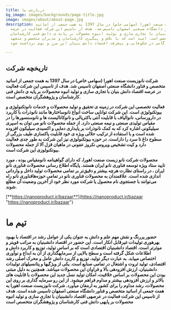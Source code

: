 ```yaml
---
title: درباره‌ی ما
bg_image: images/backgrounds/page-title.jpg
image: images/about/about-page.jpg
description: شرکت نانوزیست صنعت اهورا (سهامی خاص) در سال 1397 به همت جمعی از اساتید
  متخصص و فناور دانشگاه صنعتی اصفهان تاسیس شد. هدف از تاسیس این شرکت فعالیت در عرصه‏
  اقتصاد دانش ‏بنیان با تجاری سازی و تولید انبوه محصولات بر پایه‏ ی دانش فنی کارشناسان
  و پژوهشگران متخصص است. امید است که با تلاش و پیگیری کارشناسان و مدیران متخصص و متعهد
  شرکت، گامی در شکوفایی و پیشرفت اقتصاد دانش ‏بنیان این مرز و بوم برداشته شود.

---
```

## تاریخچه شرکت

**شرکت نانوزیست صنعت اهورا (سهامی خاص) در سال 1397 به همت جمعی از اساتید متخصص و فناور دانشگاه صنعتی اصفهان تاسیس شد. هدف از تاسیس این شرکت فعالیت در عرصه اقتصاد دانش‏ بنیان با تجاری سازی و تولید انبوه محصولات بر پایه ی‏ دانش فنی کارشناسان و پژوهشگران متخصص است.**

**فعالیت تخصصی این شرکت در زمینه ی‏ تحقیق و تولید محصولات و خدمات نانوتکنولوژی و بیوتکنولوژی است. این شرکت توانایی ساخت انواع نانوساختارها مانند نانوذرات با کاربرد در دارورسانی، نانوالیاف با قابلیت آنتی ‏باکتریالی و نانوکاتالیست‏ ها و نانوسنسورها را در مقیاس تولیدی صنعتی و نیمه صنعتی دارد. از جمله‏ محصولات نانو می‏ توان به اسپری سیلیکونی اشاره کرد که به کمک نانوذرات بر پایداری دمایی و اکسیدی سیلیکون افزوده شده است و با استفاده از ترکیب حلالی ویژه ی خود قابلیت پاکسازی طیف بزرگی از سطوح داغ تا سرد را داراست. در حوزه بیوتکنولوژی نیز این شرکت به طور جدی فعالیت دارد و کیت تشخیص ویروس نکروز عفونی در ماهیان قزل‏ آلا از جمله محصولات بیوتکنولوزی این شرکت است.**

**محصولات شرکت نانو زیست صنعت اهورا، که دارای گواهینامه نانومقیاس بوده ، مورد تایید ستاد ویژه توسعه فناوری نانو ایران هستند. پایگاه اطلاع رسانی محصولات فناوری نانو ایران ، در راستای نظارت هرچه بیشتر و دقیق‌تر بر تمامی محصولات تولید داخل و وارداتی فناوری نانو راه‌‎اندازی شده است. علاقمندان به محصولات فناوری نانو در تمامی حوزه‌ها می‌توانند با جستجوی نام محصول یا شرکت مورد نظر خود از آخرین وضعیت آن مطلع شوند.**

[**https://nanoproduct.ir/bazaar**](https://nanoproduct.ir/bazaar "https://nanoproduct.ir/bazaar")

# تیم ما

**حضور پررنگ و نقش مهم علم و دانش به عنوان یکی از عوامل رشد در اقتصاد با بهبود بهره‏وری تولیدات غیرقابل انکار است. این حضور در اقتصاد دانش‏بنیان به مراتب قوی‏تر و موثرتر است. اقتصاد دانش‏بنیان اقتصادی است که بر اساس تولید، توزیع و کاربرد دانش و اطلاعات شکل گرفته است و سطح بالایی از سرمایه‏گذاری از آن به ابداع و نوآوری اختصاص می‏یابد. به عبارت دیگر تولید، توزیع و کاربرد دانش عامل و محرک اصلی رشد اقتصادی، تولید ثروت و اشتغال در تمامی صنایع است. یکی از ویژگی‏ها و پتانسیل‏های تولیدات دانش‏بنیان، ارزش افزوده‏ی بالا و فراوان این محصولات می‏باشد. همچنین به دلیل مبتنی بودن این محصولات بر اساس خلاقیت، امکان تولید نسل جدید این محصولات با قابلیت های بالاتر و ارزش افزوده‏ی بیشتر و مداوم فراهم می‏شود. از این رو سرمایه گذاری بر روی این محصولات، رشد مداوم را برای کشور به ارمغان می‏آورد. شرکت نانوزیست صنعت اهورا به همت جمعی از اساتید متخصص و فناور دانشگاه صنعتی اصفهان تاسیس شده است. هدف از تاسیس این شرکت فعالیت در عرصه‏ی اقتصاد دانش‏بنیان با تجاری سازی و تولید انبوه محصولات بر پایه‏ی دانش فنی کارشناسان و پژوهشگران متخصص است**
